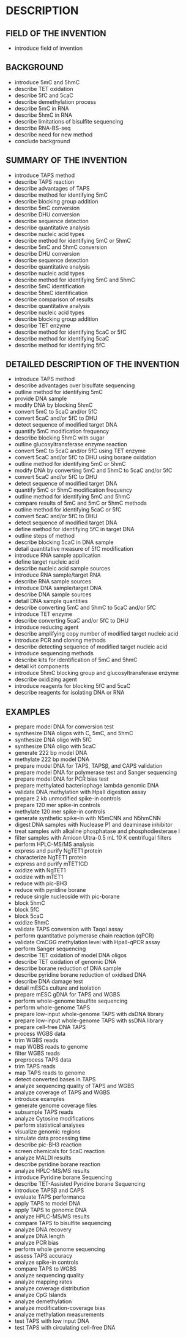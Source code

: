 # DESCRIPTION

## FIELD OF THE INVENTION

- introduce field of invention

## BACKGROUND

- introduce 5mC and 5hmC
- describe TET oxidation
- describe 5fC and 5caC
- describe demethylation process
- describe 5mC in RNA
- describe 5hmC in RNA
- describe limitations of bisulfite sequencing
- describe RNA-BS-seq
- describe need for new method
- conclude background

## SUMMARY OF THE INVENTION

- introduce TAPS method
- describe TAPS reaction
- describe advantages of TAPS
- describe method for identifying 5mC
- describe blocking group addition
- describe 5mC conversion
- describe DHU conversion
- describe sequence detection
- describe quantitative analysis
- describe nucleic acid types
- describe method for identifying 5mC or 5hmC
- describe 5mC and 5hmC conversion
- describe DHU conversion
- describe sequence detection
- describe quantitative analysis
- describe nucleic acid types
- describe method for identifying 5mC and 5hmC
- describe 5mC identification
- describe 5hmC identification
- describe comparison of results
- describe quantitative analysis
- describe nucleic acid types
- describe blocking group addition
- describe TET enzyme
- describe method for identifying 5caC or 5fC
- describe method for identifying 5caC
- describe method for identifying 5fC

## DETAILED DESCRIPTION OF THE INVENTION

- introduce TAPS method
- describe advantages over bisulfate sequencing
- outline method for identifying 5mC
- provide DNA sample
- modify DNA by blocking 5hmC
- convert 5mC to 5caC and/or 5fC
- convert 5caC and/or 5fC to DHU
- detect sequence of modified target DNA
- quantify 5mC modification frequency
- describe blocking 5hmC with sugar
- outline glucosyltransferase enzyme reaction
- convert 5mC to 5caC and/or 5fC using TET enzyme
- convert 5caC and/or 5fC to DHU using borane oxidation
- outline method for identifying 5mC or 5hmC
- modify DNA by converting 5mC and 5hmC to 5caC and/or 5fC
- convert 5caC and/or 5fC to DHU
- detect sequence of modified target DNA
- quantify 5mC or 5hmC modification frequency
- outline method for identifying 5mC and 5hmC
- compare results of 5mC and 5mC or 5hmC methods
- outline method for identifying 5caC or 5fC
- convert 5caC and/or 5fC to DHU
- detect sequence of modified target DNA
- define method for identifying 5fC in target DNA
- outline steps of method
- describe blocking 5caC in DNA sample
- detail quantitative measure of 5fC modification
- introduce RNA sample application
- define target nucleic acid
- describe nucleic acid sample sources
- introduce RNA sample/target RNA
- describe RNA sample sources
- introduce DNA sample/target DNA
- describe DNA sample sources
- detail DNA sample quantities
- describe converting 5mC and 5hmC to 5caC and/or 5fC
- introduce TET enzyme
- describe converting 5caC and/or 5fC to DHU
- introduce reducing agent
- describe amplifying copy number of modified target nucleic acid
- introduce PCR and cloning methods
- describe detecting sequence of modified target nucleic acid
- introduce sequencing methods
- describe kits for identification of 5mC and 5hmC
- detail kit components
- introduce 5hmC blocking group and glucosyltransferase enzyme
- describe oxidizing agent
- introduce reagents for blocking 5fC and 5caC
- describe reagents for isolating DNA or RNA

## EXAMPLES

- prepare model DNA for conversion test
- synthesize DNA oligos with C, 5mC, and 5hmC
- synthesize DNA oligo with 5fC
- synthesize DNA oligo with 5caC
- generate 222 bp model DNA
- methylate 222 bp model DNA
- prepare model DNA for TAPS, TAPSβ, and CAPS validation
- prepare model DNA for polymerase test and Sanger sequencing
- prepare model DNA for PCR bias test
- prepare methylated bacteriophage lambda genomic DNA
- validate DNA methylation with HpaII digestion assay
- prepare 2 kb unmodified spike-in controls
- prepare 120 mer spike-in controls
- methylate 120 mer spike-in controls
- generate synthetic spike-in with N5mCNN and N5hmCNN
- digest DNA samples with Nuclease P1 and deaminase inhibitor
- treat samples with alkaline phosphatase and phosphodiesterase I
- filter samples with Amicon Ultra-0.5 mL 10 K centrifugal filters
- perform HPLC-MS/MS analysis
- express and purify NgTET1 protein
- characterize NgTET1 protein
- express and purify mTET1CD
- oxidize with NgTET1
- oxidize with mTET1
- reduce with pic-BH3
- reduce with pyridine borane
- reduce single nucleoside with pic-borane
- block 5hmC
- block 5fC
- block 5caC
- oxidize 5hmC
- validate TAPS conversion with TaqαI assay
- perform quantitative polymerase chain reaction (qPCR)
- validate CmCGG methylation level with HpaII-qPCR assay
- perform Sanger sequencing
- describe TET oxidation of model DNA oligos
- describe TET oxidation of genomic DNA
- describe borane reduction of DNA sample
- describe pyridine borane reduction of oxidised DNA
- describe DNA damage test
- detail mESCs culture and isolation
- prepare mESC gDNA for TAPS and WGBS
- perform whole-genome bisulfite sequencing
- perform whole-genome TAPS
- prepare low-input whole-genome TAPS with dsDNA library
- prepare low-input whole-genome TAPS with ssDNA library
- prepare cell-free DNA TAPS
- process WGBS data
- trim WGBS reads
- map WGBS reads to genome
- filter WGBS reads
- preprocess TAPS data
- trim TAPS reads
- map TAPS reads to genome
- detect converted bases in TAPS
- analyze sequencing quality of TAPS and WGBS
- analyze coverage of TAPS and WGBS
- introduce examples
- generate genome coverage files
- subsample TAPS reads
- analyze Cytosine modifications
- perform statistical analyses
- visualize genomic regions
- simulate data processing time
- describe pic-BH3 reaction
- screen chemicals for 5caC reaction
- analyze MALDI results
- describe pyridine borane reaction
- analyze HPLC-MS/MS results
- introduce Pyridine borane Sequencing
- describe TET-Assisted Pyridine borane Sequencing
- introduce TAPSβ and CAPS
- evaluate TAPS performance
- apply TAPS to model DNA
- apply TAPS to genomic DNA
- analyze HPLC-MS/MS results
- compare TAPS to bisulfite sequencing
- analyze DNA recovery
- analyze DNA length
- analyze PCR bias
- perform whole genome sequencing
- assess TAPS accuracy
- analyze spike-in controls
- compare TAPS to WGBS
- analyze sequencing quality
- analyze mapping rates
- analyze coverage distribution
- analyze CpG Islands
- analyze demethylation
- analyze modification-coverage bias
- analyze methylation measurements
- test TAPS with low input DNA
- test TAPS with circulating cell-free DNA


